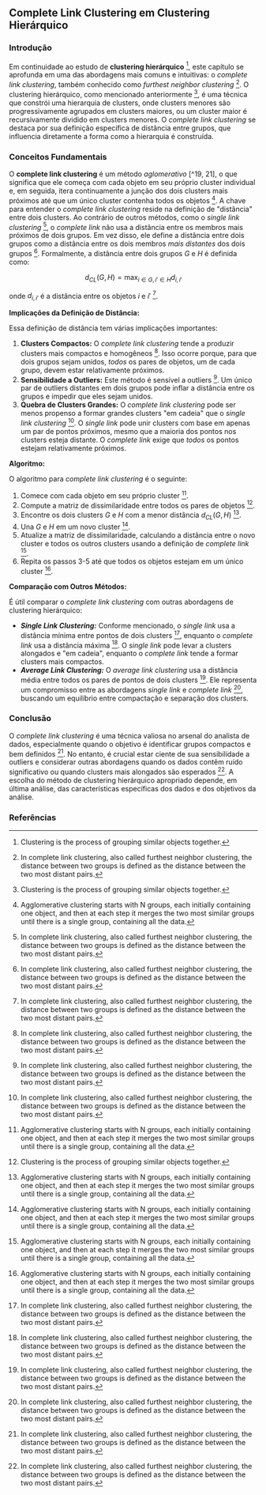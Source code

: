 ## Complete Link Clustering em Clustering Hierárquico

### Introdução
Em continuidade ao estudo de **clustering hierárquico** [^1], este capítulo se aprofunda em uma das abordagens mais comuns e intuitivas: o *complete link clustering*, também conhecido como *furthest neighbor clustering* [^23]. O clustering hierárquico, como mencionado anteriormente [^1], é uma técnica que constrói uma hierarquia de clusters, onde clusters menores são progressivamente agrupados em clusters maiores, ou um cluster maior é recursivamente dividido em clusters menores. O *complete link clustering* se destaca por sua definição específica de distância entre grupos, que influencia diretamente a forma como a hierarquia é construída.

### Conceitos Fundamentais

O **complete link clustering** é um método *aglomerativo* [^19, 21], o que significa que ele começa com cada objeto em seu próprio cluster individual e, em seguida, itera continuamente a junção dos dois clusters mais próximos até que um único cluster contenha todos os objetos [^21]. A chave para entender o *complete link clustering* reside na definição de "distância" entre dois clusters. Ao contrário de outros métodos, como o *single link clustering* [^23], o *complete link* não usa a distância entre os membros mais próximos de dois grupos. Em vez disso, ele define a distância entre dois grupos como a distância entre os dois membros *mais distantes* dos dois grupos [^23]. Formalmente, a distância entre dois grupos $G$ e $H$ é definida como:

$$
d_{CL}(G, H) = \max_{i \in G, i' \in H} d_{i,i'}
$$

onde $d_{i,i'}$ é a distância entre os objetos $i$ e $i'$ [^23].

**Implicações da Definição de Distância:**

Essa definição de distância tem várias implicações importantes:

1.  **Clusters Compactos:** O *complete link clustering* tende a produzir clusters mais compactos e homogêneos [^23]. Isso ocorre porque, para que dois grupos sejam unidos, *todos* os pares de objetos, um de cada grupo, devem estar relativamente próximos.
2.  **Sensibilidade a Outliers:** Este método é sensível a outliers [^23]. Um único par de outliers distantes em dois grupos pode inflar a distância entre os grupos e impedir que eles sejam unidos.
3.  **Quebra de Clusters Grandes:** O *complete link clustering* pode ser menos propenso a formar grandes clusters "em cadeia" que o *single link clustering* [^23]. O *single link* pode unir clusters com base em apenas um par de pontos próximos, mesmo que a maioria dos pontos nos clusters esteja distante. O *complete link* exige que *todos* os pontos estejam relativamente próximos.

**Algoritmo:**

O algoritmo para *complete link clustering* é o seguinte:

1.  Comece com cada objeto em seu próprio cluster [^21].
2.  Compute a matriz de dissimilaridade entre todos os pares de objetos [^1].
3.  Encontre os dois clusters $G$ e $H$ com a menor distância $d_{CL}(G, H)$ [^21].
4.  Una $G$ e $H$ em um novo cluster [^21].
5.  Atualize a matriz de dissimilaridade, calculando a distância entre o novo cluster e todos os outros clusters usando a definição de *complete link* [^21].
6.  Repita os passos 3-5 até que todos os objetos estejam em um único cluster [^21].

**Comparação com Outros Métodos:**

É útil comparar o *complete link clustering* com outras abordagens de clustering hierárquico:

*   ***Single Link Clustering:*** Conforme mencionado, o *single link* usa a distância mínima entre pontos de dois clusters [^23], enquanto o *complete link* usa a distância máxima [^23]. O *single link* pode levar a clusters alongados e "em cadeia", enquanto o *complete link* tende a formar clusters mais compactos.
*   ***Average Link Clustering:*** O *average link clustering* usa a distância média entre todos os pares de pontos de dois clusters [^23]. Ele representa um compromisso entre as abordagens *single link* e *complete link* [^23], buscando um equilíbrio entre compactação e separação dos clusters.

### Conclusão
O *complete link clustering* é uma técnica valiosa no arsenal do analista de dados, especialmente quando o objetivo é identificar grupos compactos e bem definidos [^23]. No entanto, é crucial estar ciente de sua sensibilidade a outliers e considerar outras abordagens quando os dados contêm ruído significativo ou quando clusters mais alongados são esperados [^23]. A escolha do método de clustering hierárquico apropriado depende, em última análise, das características específicas dos dados e dos objetivos da análise.

### Referências
[^1]: Clustering is the process of grouping similar objects together.
[^23]: In complete link clustering, also called furthest neighbor clustering, the distance between two groups is defined as the distance between the two most distant pairs.
[^19]: There are two main approaches to hierarchical clustering: bottom-up or agglomerative clustering, and top-down or divisive clustering.
[^21]: Agglomerative clustering starts with N groups, each initially containing one object, and then at each step it merges the two most similar groups until there is a single group, containing all the data.
<!-- END -->